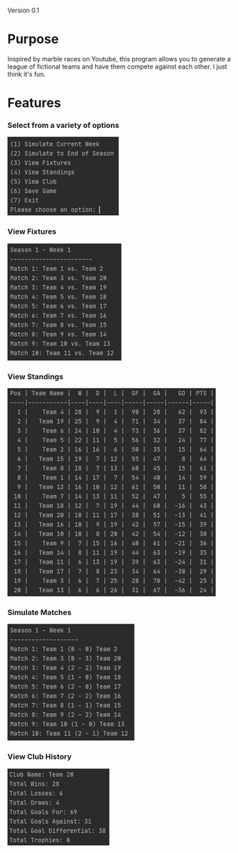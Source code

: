 Version 0.1

# Purpose

Inspired by marble races on Youtube, this program allows you to generate a league of fictional teams and have them compete against each other. I just think it's fun.

# Features

### Select from a variety of options
![Options](example%20images/options.jpg)

### View Fixtures
![Fixtures](example%20images/fixtures.jpg)

### View Standings
![Standings](example%20images/standings.jpg)

### Simulate Matches
![Results](example%20images/results.jpg)

### View Club History
![History](example%20images/history.jpg)
